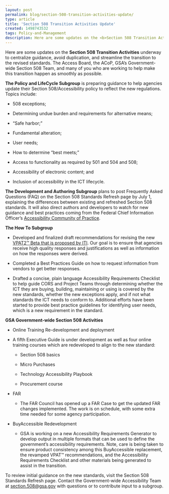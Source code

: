 ```yaml
---
layout: post
permalink: blog/section-508-transition-activities-update/
type: article
title: 'Section 508 Transition Activities Update'
created: 1498743532
tags: Policy-and-Management
description: Here are some updates on the <b>Section 508 Transition Activities</b> underway to centralize guidance, avoid duplication, and streamline the transition to the revised standards.
---
```


Here are some updates on the **Section 508 Transition Activities** underway to centralize guidance, avoid duplication, and streamline the transition to the revised standards. The Access Board, the ACoP, GSA&rsquo;s Government-wide Section 508 Team, and many of you who are working to help make this transition happen as smoothly as possible.

**The Policy and LifeCycle Subgroup** is preparing guidance to help agencies update their Section 508/Accessibility policy to reflect the new regulations. Topics include:

  * 508 exceptions;

  * Determining undue burden and requirements for alternative means;

  * &ldquo;Safe harbor;&rdquo;

  * Fundamental alteration;

  * User needs;

  * How to determine &ldquo;best meets;&rdquo;

  * Access to functionality as required by 501 and 504 and 508;

  * Accessibility of electronic content; and

  * Inclusion of accessibility in the ICT lifecycle.&nbsp;

**The Development and Authoring Subgroup**&nbsp;plans to post Frequently Asked Questions (FAQ) on the Section 508 Standards Refresh page by July 1, explaining the differences between existing and refreshed Section 508 standards. It will also direct authors and developers to watch for new guidance and best practices coming from the Federal Chief Information Officer&rsquo;s [Accessibility Community of Practice][1].

<div>
  <p>
    <strong>The How To Subgroup</strong>
  </p>
  
  <ul>
    <li>
      <p>
        Developed and finalized draft recommendations for revising the new <a href="https://www.itic.org/dotAsset/16a63f08-30ea-4f5d-997f-5c095aa3d345.docm">VPAT2&trade; Beta that is proposed by ITI</a>. Our goal is to ensure that agencies receive high quality responses and justifications as well as information on how the responses were derived.
      </p>
    </li>    
    <li>
      <p>
        Completed a Best Practices Guide on how to request information from vendors to get better responses.
      </p>
    </li>    
    <li>
      <p>
        Drafted a concise, plain language Accessibility Requirements Checklist to help guide CORS and Project Teams through determining whether the ICT they are buying, building, maintaining or using is covered by the new standards, whether the new exceptions apply, and if not what standards the ICT needs to conform to. Additional efforts have been started to provide best practice guidelines for identifying user needs, which is a new requirement in the standard.
      </p>
    </li>
  </ul>
</div>

**GSA Government-wide Section 508 Activities**

  * Online Training Re-development and deployment

  * A fifth Executive Guide is under development as well as four online training courses which are redeveloped to align to the new standard:
    
      * Section 508 basics
    
      * Micro Purchases
    
      * Technology Accessibility Playbook
    
      * Procurement course

  * FAR
    
      * The FAR Council has opened up a FAR Case to get the updated FAR changes implemented. The work is on schedule, with some extra time needed for some agency participation.

  * BuyAccessible Redevelopment
    
      * GSA is working on a new Accessibility Requirements Generator to develop output in multiple formats that can be used to define the government&rsquo;s accessibility requirements. Note, care is being taken to ensure product consistency among this BuyAccessible replacement, the revamped VPAT&trade; recommendations, and the Accessibility Requirements Checklist and other materials being generated to assist in the transition.

To review initial guidance on the new standards, visit the Section 508 Standards Refresh page. Contact the Government-wide Accessibility Team at <section.508@gsa.gov> with questions or to contribute input to a subgroup.

 [1]: https://www.cio.gov/about/accessibility-cop/